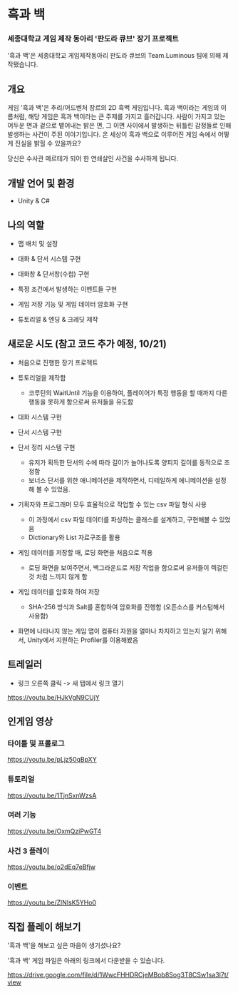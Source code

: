 # 흑과 백
### 세종대학교 게임 제작 동아리 '판도라 큐브' 장기 프로젝트

'흑과 백'은 세종대학교 게임제작동아리 판도라 큐브의 Team.Luminous 팀에 의해 제작됐습니다.


## 개요

게임 '흑과 백'은 추리/어드벤처 장르의 2D 흑백 게임입니다. 흑과 백이라는 게임의 이름처럼, 해당 게임은 흑과 백이라는 큰 주제를 가지고 흘러갑니다. 사람이 가지고 있는 어두운 면과 겉으로 뱉어내는 밝은 면, 그 이면 사이에서 발생하는 뒤틀린 감정들로 인해 발생하는 사건이 주된 이야기입니다. 온 세상이 흑과 백으로 이루어진 게임 속에서 어떻게 진실을 밝힐 수 있을까요?

당신은 수사관 메르테가 되어 한 연쇄살인 사건을 수사하게 됩니다.


## 개발 언어 및 환경

* Unity & C#


## 나의 역할

* 맵 배치 및 설정

* 대화 & 단서 시스템 구현

* 대화창 & 단서창(수첩) 구현

* 특정 조건에서 발생하는 이벤트들 구현

* 게임 저장 기능 및 게임 데이터 암호화 구현

* 튜토리얼 & 엔딩 & 크레딧 제작


## 새로운 시도 (참고 코드 추가 예정, 10/21)

* 처음으로 진행한 장기 프로젝트

* 튜토리얼을 제작함
  * 코루틴의 WaitUntil 기능을 이용하여, 플레이어가 특정 행동을 할 때까지 다른 행동을 못하게 함으로써 유저들을 유도함

* 대화 시스템 구현 

* 단서 시스템 구현

* 단서 정리 시스템 구현
  * 유저가 획득한 단서의 수에 따라 길이가 늘어나도록 양피지 길이를 동적으로 조정함
  * 보너스 단서를 위한 애니메이션을 제작하면서, 디테일하게 에니메이션을 설정해 볼 수 있었음.

* 기획자와 프로그래머 모두 효율적으로 작업할 수 있는 csv 파일 형식 사용
  * 이 과정에서 csv 파일 데이터를 파싱하는 클래스를 설계하고, 구현해볼 수 있었음
  * Dictionary와 List 자료구조를 활용

* 게임 데이터를 저장할 때, 로딩 화면을 처음으로 적용
  * 로딩 화면을 보여주면서, 백그라운드로 저장 작업을 함으로써 유저들이 렉걸린 것 처럼 느끼지 않게 함

* 게임 데이터를 암호화 하여 저장
  * SHA-256 방식과 Salt를 혼합하여 암호화를 진행함 (오픈소스를 커스텀해서 사용함)

* 화면에 나타나지 않는 게임 맵이 컴퓨터 자원을 얼마나 차지하고 있는지 알기 위해서, Unity에서 지원하는 Profiler를 이용해봤음


## 트레일러
* 링크 오른쪽 클릭 -> 새 탭에서 링크 열기

https://youtu.be/HJkVgN9CUjY


## 인게임 영상
### 타이틀 및 프롤로그

https://youtu.be/pLjz50qBpXY 

### 튜토리얼

https://youtu.be/1TjnSxnWzsA

### 여러 기능

https://youtu.be/OxmQziPwGT4

### 사건 3 플레이

https://youtu.be/o2dEq7eBfjw

### 이벤트

https://youtu.be/ZlNIsK5YHo0


## 직접 플레이 해보기

'흑과 백'을 해보고 싶은 마음이 생기셨나요?

'흑과 백' 게임 파일은 아래의 링크에서 다운받을 수 있습니다.

https://drive.google.com/file/d/1WwcFHHDRCjeMBob8Sog3T8CSw1sa3l7t/view

